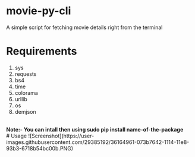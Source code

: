# movie-py-cli
A simple script for fetching movie details right from the terminal

# Requirements
 1. sys 
 2. requests 
 3. bs4 
 4. time  
 5. colorama 
 6. urllib 
 7. os 
 8. demjson
 <br>
<b> Note:- You can intall then using sudo pip install name-of-the-package</b>
 <br>
# Usage
![Screenshot](https://user-images.githubusercontent.com/29385192/36164961-073b7642-1114-11e8-93b3-6718b54bc00b.PNG)

